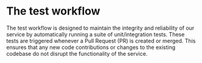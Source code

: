 # The test workflow
The test workflow is designed to maintain the integrity and reliability of our service by automatically running a suite of unit/integration tests. These tests are triggered whenever a Pull Request (PR) is created or merged. This ensures that any new code contributions or changes to the existing codebase do not disrupt the functionality of the service.

